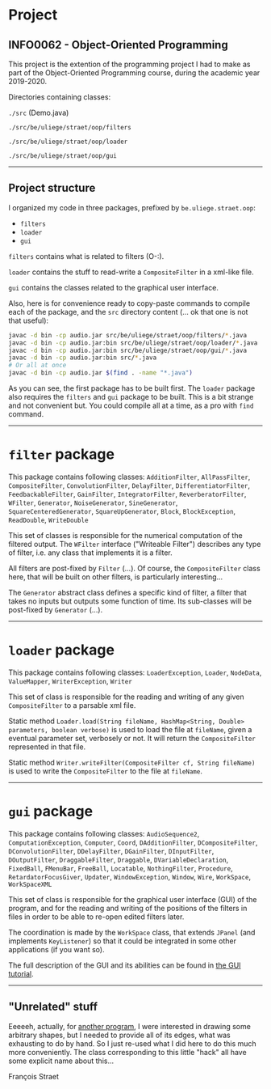 # Project
## INFO0062 - Object-Oriented Programming

This project is the extention of the programming project I had to make as part of the Object-Oriented Programming course, during the academic year 2019-2020.


Directories containing classes:

`./src` (Demo.java)

`./src/be/uliege/straet/oop/filters` 

`./src/be/uliege/straet/oop/loader`

`./src/be/uliege/straet/oop/gui`

--------------------
## Project structure

I organized my code in three packages, prefixed by `be.uliege.straet.oop`:
- `filters`
- `loader`
- `gui`

`filters` contains what is related to filters (O-:). 

`loader` contains the stuff to read-write a `CompositeFilter` in a xml-like file.

`gui` contains the classes related to the graphical user interface.

Also, here is for convenience ready to copy-paste commands to compile each of the package, and the `src` directory content (... ok that one is not that useful):

```sh
javac -d bin -cp audio.jar src/be/uliege/straet/oop/filters/*.java
javac -d bin -cp audio.jar:bin src/be/uliege/straet/oop/loader/*.java
javac -d bin -cp audio.jar:bin src/be/uliege/straet/oop/gui/*.java
javac -d bin -cp audio.jar:bin src/*.java
# Or all at once
javac -d bin -cp audio.jar $(find . -name "*.java")
```

As you can see, the first package has to be built first. The `loader` package also requires the `filters` and `gui` package to be built. This is a bit strange and not convenient but. You could compile all at a time, as a pro with `find` command.

----------------------
# `filter` package

This package contains following classes: `AdditionFilter`, `AllPassFilter`,  `CompositeFilter`, `ConvolutionFilter`, `DelayFilter`, `DifferentiatorFilter`, `FeedbackableFilter`, `GainFilter`, `IntegratorFilter`, `ReverberatorFilter`, `WFilter`, `Generator`, `NoiseGenerator`, `SineGenerator`, `SquareCenteredGenerator`, `SquareUpGenerator`, `Block`, `BlockException`, `ReadDouble`, `WriteDouble` 

This set of classes is responsible for the numerical computation of the filtered output. The `WFilter` interface ("Writeable Filter") describes any type of filter, i.e. any class that implements it is a filter. 

All filters are post-fixed by `Filter` (...). Of course, the `CompositeFilter` class here, that will be built on other filters, is particularly interesting...

The `Generator` abstract class defines a specific kind of filter, a filter that takes no inputs but outputs some function of time. Its sub-classes will be post-fixed by `Generator` (...).

----------------------
# `loader` package

This package contains following classes: `LoaderException`, `Loader`, `NodeData`, `ValueMapper`, `WriterException`, `Writer`

This set of class is responsible for the reading and writing of any given `CompositeFilter` to a parsable xml file.  

Static method `Loader.load(String fileName, HashMap<String, Double> parameters, boolean verbose)` is used to load the file at `fileName`, given a eventual parameter set, verbosely or not. It will return the `CompositeFilter` represented in that file.

Static method `Writer.writeFilter(CompositeFilter cf, String fileName)` is used to write the `CompositeFilter` to the file at `fileName`.

----------------------
# `gui` package

This package contains following classes: `AudioSequence2`, `ComputationException`, `Computer`, `Coord`, `DAdditionFilter`, `DCompositeFilter`, `DConvolutionFilter`, `DDelayFilter`, `DGainFilter`, `DInputFilter`, `DOutputFilter`, `DraggableFilter`, `Draggable`, `DVariableDeclaration`, `FixedBall`, `FMenuBar`, `FreeBall`, `Locatable`, `NothingFilter`, `Procedure`, `RetardatorFocusGiver`, `Updater`, `WindowException`, `Window`, `Wire`, `WorkSpace`, `WorkSpaceXML`

This set of class is responsible for the graphical user interface (GUI) of the program, and for the reading and writing of the positions of the filters in files in order to be able to re-open edited filters later.

The coordination is made by the `WorkSpace` class, that extends `JPanel` (and implements `KeyListener`) so that it could be integrated in some other applications (if you want so).

The full description of the GUI and its abilities can be found in [the GUI tutorial](/src/be/uliege/straet/oop/gui/README.md).

--------------------
## "Unrelated" stuff

Eeeeeh, actually, for [another program](https://github.com/Rayerdyne/FG), I were interested in drawing some arbitrary shapes, but I needed to provide all of its edges, what was exhausting to do by hand. So I just re-used what I did here to do this much more conveniently. The class corresponding to this little "hack" all have some explicit name about this...

François Straet
 
